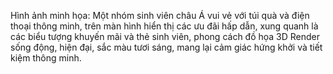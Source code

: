 Hình ảnh minh họa: Một nhóm sinh viên châu Á vui vẻ với túi quà và điện thoại thông minh, trên màn hình hiển thị các ưu đãi hấp dẫn, xung quanh là các biểu tượng khuyến mãi và thẻ sinh viên, phong cách đồ họa 3D Render sống động, hiện đại, sắc màu tươi sáng, mang lại cảm giác hứng khởi và tiết kiệm thông minh.